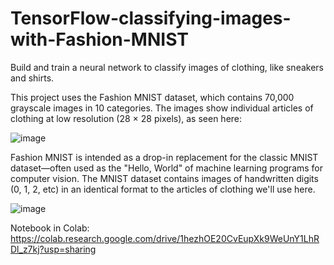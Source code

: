 # TensorFlow-classifying-images-with-Fashion-MNIST
 Build and train a neural network to classify images of clothing, like sneakers and shirts.
 
 
 This project uses the Fashion MNIST dataset, which contains 70,000 grayscale images in 10 categories. The images show individual articles of clothing at low resolution (28  ×  28 pixels), as seen here:
 
 ![image](https://user-images.githubusercontent.com/29576337/218687325-7f44e89e-aee4-467c-9be0-82aac4e6a36a.png)
 
 Fashion MNIST is intended as a drop-in replacement for the classic MNIST dataset—often used as the "Hello, World" of machine learning programs for computer vision. The MNIST dataset contains images of handwritten digits (0, 1, 2, etc) in an identical format to the articles of clothing we'll use here.
 
 ![image](https://user-images.githubusercontent.com/29576337/218687655-d1838d72-5570-44ee-9e8b-071b85fad0fb.png)
 
 Notebook in Colab: https://colab.research.google.com/drive/1hezhOE20CvEupXk9WeUnY1LhRDl_z7kj?usp=sharing


